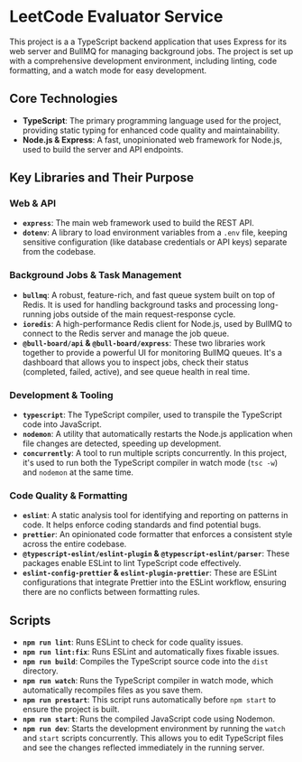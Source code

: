 # LeetCode Evaluator Service

This project is a a TypeScript backend application that uses Express for its web server and BullMQ for managing background jobs. The project is set up with a comprehensive development environment, including linting, code formatting, and a watch mode for easy development.

## Core Technologies

* **TypeScript**: The primary programming language used for the project, providing static typing for enhanced code quality and maintainability.
* **Node.js & Express**: A fast, unopinionated web framework for Node.js, used to build the server and API endpoints.


## Key Libraries and Their Purpose

### Web & API

* **`express`**: The main web framework used to build the REST API.
* **`dotenv`**: A library to load environment variables from a `.env` file, keeping sensitive configuration (like database credentials or API keys) separate from the codebase.

### Background Jobs & Task Management

* **`bullmq`**: A robust, feature-rich, and fast queue system built on top of Redis. It is used for handling background tasks and processing long-running jobs outside of the main request-response cycle.
* **`ioredis`**: A high-performance Redis client for Node.js, used by BullMQ to connect to the Redis server and manage the job queue.
* **`@bull-board/api` & `@bull-board/express`**: These two libraries work together to provide a powerful UI for monitoring BullMQ queues. It's a dashboard that allows you to inspect jobs, check their status (completed, failed, active), and see queue health in real time.

### Development & Tooling

* **`typescript`**: The TypeScript compiler, used to transpile the TypeScript code into JavaScript.
* **`nodemon`**: A utility that automatically restarts the Node.js application when file changes are detected, speeding up development.
* **`concurrently`**: A tool to run multiple scripts concurrently. In this project, it's used to run both the TypeScript compiler in watch mode (`tsc -w`) and `nodemon` at the same time.

### Code Quality & Formatting

* **`eslint`**: A static analysis tool for identifying and reporting on patterns in code. It helps enforce coding standards and find potential bugs.
* **`prettier`**: An opinionated code formatter that enforces a consistent style across the entire codebase.
* **`@typescript-eslint/eslint-plugin` & `@typescript-eslint/parser`**: These packages enable ESLint to lint TypeScript code effectively.
* **`eslint-config-prettier` & `eslint-plugin-prettier`**: These are ESLint configurations that integrate Prettier into the ESLint workflow, ensuring there are no conflicts between formatting rules.


## Scripts

* **`npm run lint`**: Runs ESLint to check for code quality issues.
* **`npm run lint:fix`**: Runs ESLint and automatically fixes fixable issues.
* **`npm run build`**: Compiles the TypeScript source code into the `dist` directory.
* **`npm run watch`**: Runs the TypeScript compiler in watch mode, which automatically recompiles files as you save them.
* **`npm run prestart`**: This script runs automatically before `npm start` to ensure the project is built.
* **`npm run start`**: Runs the compiled JavaScript code using Nodemon.
* **`npm run dev`**: Starts the development environment by running the `watch` and `start` scripts concurrently. This allows you to edit TypeScript files and see the changes reflected immediately in the running server.